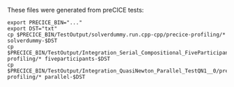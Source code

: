 These files were generated from preCICE tests:

```console
export PRECICE_BIN="..."
export DST="txt"
cp $PRECICE_BIN/TestOutput/solverdummy.run.cpp-cpp/precice-profiling/* solverdummy-$DST
cp $PRECICE_BIN/TestOutput/Integration_Serial_Compositional_FiveParticipants/precice-profiling/* fiveparticipants-$DST
cp $PRECICE_BIN/TestOutput/Integration_QuasiNewton_Parallel_TestQN1__0/precice-profiling/* parallel-$DST
```
